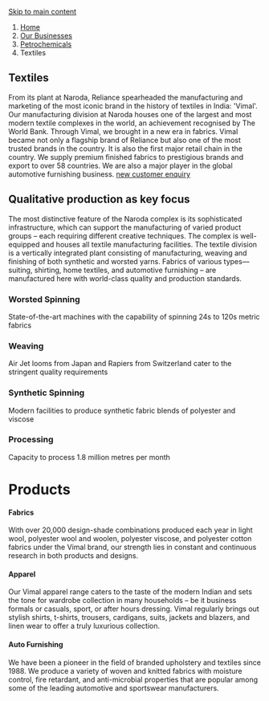 [ Skip to main content ](https://www.ril.com/businesses/petrochemicals/<#main-navigation>)
  1. [Home](https://www.ril.com/businesses/petrochemicals/</>)
  2. [Our Businesses](https://www.ril.com/businesses/petrochemicals/<http:/www.ril.com/businesses>)
  3. [Petrochemicals](https://www.ril.com/businesses/petrochemicals/<http:/www.ril.com/businesses/petrochemicals>)
  4. Textiles 


##  Textiles 
From its plant at Naroda, Reliance spearheaded the manufacturing and marketing of the most iconic brand in the history of textiles in India: 'Vimal'.
Our manufacturing division at Naroda houses one of the largest and most modern textile complexes in the world, an achievement recognised by The World Bank.
Through Vimal, we brought in a new era in fabrics. Vimal became not only a flagship brand of Reliance but also one of the most trusted brands in the country. It is also the first major retail chain in the country.
We supply premium finished fabrics to prestigious brands and export to over 58 countries. We are also a major player in the global automotive furnishing business.
[new customer enquiry](https://www.ril.com/businesses/petrochemicals/<https:/customerfirst.ril.com/cp/#/customerinquiry>)
##  Qualitative production as key focus 
The most distinctive feature of the Naroda complex is its sophisticated infrastructure, which can support the manufacturing of varied product groups – each requiring different creative techniques.
The complex is well-equipped and houses all textile manufacturing facilities. The textile division is a vertically integrated plant consisting of manufacturing, weaving and finishing of both synthetic and worsted yarns.
Fabrics of various types—suiting, shirting, home textiles, and automotive furnishing – are manufactured here with world-class quality and production standards.
### Worsted Spinning
State-of-the-art machines with the capability of spinning 24s to 120s metric fabrics
### Weaving
Air Jet looms from Japan and Rapiers from Switzerland cater to the stringent quality requirements
### Synthetic Spinning
Modern facilities to produce synthetic fabric blends of polyester and viscose
### Processing
Capacity to process 1.8 million metres per month
#  Products 
#### Fabrics
With over 20,000 design-shade combinations produced each year in light wool, polyester wool and woolen, polyester viscose, and polyester cotton fabrics under the Vimal brand, our strength lies in constant and continuous research in both products and designs.
#### Apparel
Our Vimal apparel range caters to the taste of the modern Indian and sets the tone for wardrobe collection in many households – be it business formals or casuals, sport, or after hours dressing. Vimal regularly brings out stylish shirts, t-shirts, trousers, cardigans, suits, jackets and blazers, and linen wear to offer a truly luxurious collection.
#### Auto Furnishing
We have been a pioneer in the field of branded upholstery and textiles since 1988. We produce a variety of woven and knitted fabrics with moisture control, fire retardant, and anti-microbial properties that are popular among some of the leading automotive and sportswear manufacturers.
